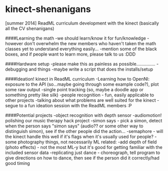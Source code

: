 kinect-shenanigans
==================

[summer 2014] ReadML curriculum development with the kinect (basically all the CV shenanigans)

####Learning the math
-we should learn/know it for fun/knowledge
-however don't overwhelm the new members who haven't taken the math classes yet to understand everything easily...
-mention some of the black boxes, and if people want to learn more, please talk to us :DDD

####Hardware setup
-please make this as painless as possible...............
-debugging and things
-maybe write a script that does the installs/setup

####Ideation! kinect in ReadML curriculum
-Learning how to OpenNI: exposure to the API (so...maybe going through some example code?), plot some raw output
-single point tracking (so, maybe a doodle app or something pretty like silk)
-people recognition - fun, easily applicable to other projects
-talking about what problems are well suited for the kinect
-segue to a fun ideation session with the ReadML members :P

####Potential projects 
-object recognition with depth sensor
-audiomotion! polishing our music therapy hack project
-simon says - pick a simon, detect when the person says "simon says" (audio?? or some other way to distinguish simon), see if the other people did the action...
-semaphore - will the kinect handle this well if it's flags when it's usually used for people?
-some photography things, not necessarily ML related: -add depth of field (photo effects) - not the most ML-y but it's good for getting familiar with the included sensor data
-replicating just dance - choreograph, tell program to give directions on how to dance, then see if the person did it correctly/had good timing
